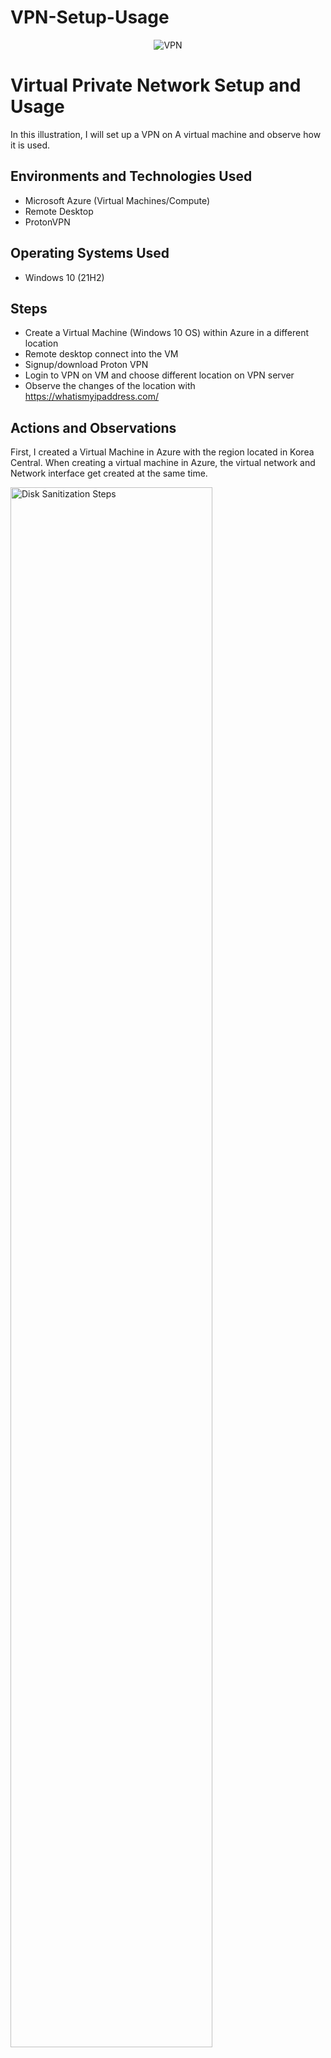 # VPN-Setup-Usage
<p align="center">
  <img src="https://i.imgur.com/qtrcixw.png)" alt="VPN"/>
</p>

<h1>Virtual Private Network Setup and Usage</h1>
In this illustration, I will set up a VPN on A virtual machine and observe how it is used. <br />


<h2>Environments and Technologies Used</h2>

- Microsoft Azure (Virtual Machines/Compute)
- Remote Desktop
- ProtonVPN

<h2>Operating Systems Used </h2>

- Windows 10 (21H2)

<h2>Steps</h2>

- Create a Virtual Machine (Windows 10 OS) within Azure in a different location
- Remote desktop connect into the VM
- Signup/download Proton VPN
- Login to VPN on VM and choose different location on VPN server
- Observe the changes of the location with https://whatismyipaddress.com/


<h2>Actions and Observations</h2>


<p>
First, I created a Virtual Machine in Azure with the region located in Korea Central. When creating a virtual machine in Azure, the virtual network and Network interface get created at the same time.
</p>
<p>
<img src="https://i.imgur.com/YhhDCf6.png" height="80%" width="80%" alt="Disk Sanitization Steps"/>
</p>

<br />

<p>
After creating the virtual machine, I created an account on ProtonVPN, remoted into the VM and installed the app on the VM in Korea. Here I then set the VPN server in Japan. 
</p>
<p>
<img src="https://i.imgur.com/x0toayU.png" height="80%" width="80%" alt="Disk Sanitization Steps"/>
</p>

<br />


<p>
Lastly, I observed the changes that were made by checking https://whatismyipaddress.com/ as well as other web pages. Now, if exploring webpages, they are now set in Japan.
</p>
<p>
<img src="https://i.imgur.com/d2pjEpl.png" height="80%" width="80%" alt="Disk Sanitization Steps"/>
  <img src="https://i.imgur.com/Y2xqD9G.png" height="80%" width="80%" alt="Disk Sanitization Steps"/>
  <img src="https://i.imgur.com/QzTvhhE.png" height="80%" width="80%" alt="Disk Sanitization Steps"/>
</p>

<br />
